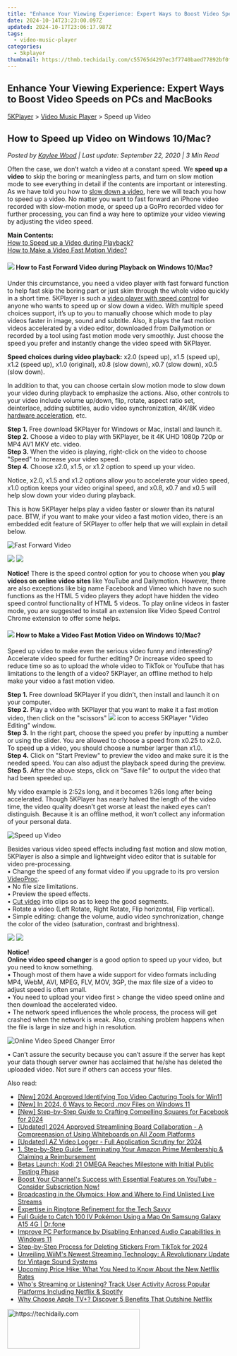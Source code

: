 ```yaml
---
title: "Enhance Your Viewing Experience: Expert Ways to Boost Video Speeds on PCs and MacBooks"
date: 2024-10-14T23:23:00.097Z
updated: 2024-10-17T23:06:17.987Z
tags:
  - video-music-player
categories:
  - 5kplayer
thumbnail: https://thmb.techidaily.com/c55765d4297ec3f7740baed77892bf0fb723d7f4075e0073128d68c9a2027591.jpg
---
```


## Enhance Your Viewing Experience: Expert Ways to Boost Video Speeds on PCs and MacBooks

[5KPlayer](https://tools.techidaily.com/5kplayer/products/) \> [Video Music Player](https://tools.techidaily.com/5kplayer/video-music-player/) \> Speed up Video

## How to Speed up Video on Windows 10/Mac?

 _Posted by [Kaylee Wood](https://www.quora.com/profile/Amanda-Hu-21) | Last update: September 22, 2020 | 3 Min Read_

Often the case, we don’t watch a video at a constant speed. We **speed up a video** to skip the boring or meaningless parts, and turn on slow motion mode to see everything in detail if the contents are important or interesting. As we have told you how to [slow down a video](https://tools.techidaily.com/5kplayer/video-music-player/), here we will teach you how to speed up a video. No matter you want to fast forward an iPhone video recorded with slow-motion mode, or speed up a GoPro recorded video for further processing, you can find a way here to optimize your video viewing by adjusting the video speed.

**Main Contents:**  
[How to Speed up a Video during Playback?](https://tools.techidaily.com/5kplayer/video-music-player/)  
[How to Make a Video Fast Motion Video?](https://tools.techidaily.com/5kplayer/video-music-player/)

#### **![](https://www.5kplayer.com/video-music-player/../seoimg/1.png) How to Fast Forward Video during Playback on Windows 10/Mac?**

Under this circumstance, you need a video player with fast forward function to help fast skip the boring part or just skim through the whole video quickly in a short time. 5KPlayer is such a [video player with speed control](https://tools.techidaily.com/5kplayer/video-music-player/) for anyone who wants to speed up or slow down a video. With multiple speed choices support, it’s up to you to manually choose which mode to play videos faster in image, sound and subtitle. Also, it plays the fast motion videos accelerated by a video editor, downloaded from Dailymotion or recorded by a tool using fast motion mode very smoothly. Just choose the speed you prefer and instantly change the video speed with 5KPlayer.

**Speed choices during video playback:** x2.0 (speed up), x1.5 (speed up), x1.2 (speed up), x1.0 (original), x0.8 (slow down), x0.7 (slow down), x0.5 (slow down).

In addition to that, you can choose certain slow motion mode to slow down your video during playback to emphasize the actions. Also, other controls to your video include volume up/down, flip, rotate, aspect ratio set, deinterlace, adding subtitles, audio video synchronization, 4K/8K video [hardware acceleration](https://tools.techidaily.com/5kplayer/video-music-player/), etc.

**Step 1.** Free download 5KPlayer for Windows or Mac, install and launch it.  
**Step 2.** Choose a video to play with 5KPlayer, be it 4K UHD 1080p 720p or MP4 AV1 MKV etc. video.  
**Step 3.** When the video is playing, right-click on the video to choose "Speed" to increase your video speed.  
**Step 4.** Choose x2.0, x1.5, or x1.2 option to speed up your video.

Notice, x2.0, x1.5 and x1.2 options allow you to accelerate your video speed, x1.0 option keeps your video original speed, and x0.8, x0.7 and x0.5 will help slow down your video during playback.

This is how 5KPlayer helps play a video faster or slower than its natural pace. BTW, if you want to make your video a fast motion video, there is an embedded edit feature of 5KPlayer to offer help that we will explain in detail below.

![Fast Forward Video](https://www.5kplayer.com/video-music-player/img/fast-forward-video.jpg) 

[![](https://www.5kplayer.com/video-music-player/../button/freedownwhitewin.png)](https://tools.techidaily.com/5kplayer/products/) [![](https://www.5kplayer.com/video-music-player/../button/freedownbackmac.png)](https://tools.techidaily.com/5kplayer/products/) 

**Notice!** There is the speed control option for you to choose when you **play videos on online video sites** like YouTube and Dailymotion. However, there are also exceptions like big name Facebook and Vimeo which have no such functions as the HTML 5 video players they adopt have hidden the video speed control functionality of HTML 5 videos. To play online videos in faster mode, you are suggested to install an extension like Video Speed Control Chrome extension to offer some helps.

#### **![](https://www.5kplayer.com/video-music-player/../seoimg/2.png) How to Make a Video Fast Motion Video on Windows 10/Mac?**

Speed up video to make even the serious video funny and interesting? Accelerate video speed for further editing? Or increase video speed to reduce time so as to upload the whole video to TikTok or YouTube that has limitations to the length of a video? 5KPlayer, an offline method to help make your video a fast motion video.

**Step 1.** Free download 5KPlayer if you didn’t, then install and launch it on your computer.  
**Step 2.** Play a video with 5KPlayer that you want to make it a fast motion video, then click on the "scissors" ![](https://www.5kplayer.com/video-music-player/../user-guide/img/scissors-icon.jpg) icon to access 5KPlayer "Video Editing" window.  
**Step 3.** In the right part, choose the speed you prefer by inputting a number or using the slider. You are allowed to choose a speed from x0.25 to x2.0\. To speed up a video, you should choose a number larger than x1.0\.   
**Step 4.** Click on "Start Preview" to preview the video and make sure it is the needed speed. You can also adjust the playback speed during the preview.  
**Step 5.** After the above steps, click on "Save file" to output the video that had been speeded up.

My video example is 2:52s long, and it becomes 1:26s long after being accelerated. Though 5KPlayer has nearly halved the length of the video time, the video quality doesn’t get worse at least the naked eyes can’t distinguish. Because it is an offline method, it won’t collect any information of your personal data.

![Speed up Video](https://www.5kplayer.com/video-music-player/img/speed-up-video.jpg) 

Besides various video speed effects including fast motion and slow motion, 5KPlayer is also a simple and lightweight video editor that is suitable for video pre-processing.   
 • Change the speed of any format video if you upgrade to its pro version [VideoProc](https://tools.techidaily.com/5kplayer/products/).  
 • No file size limitations.  
 • Preview the speed effects.  
 • [Cut video](https://tools.techidaily.com/5kplayer/video-music-player/) into clips so as to keep the good segments.  
 • Rotate a video (Left Rotate, Right Rotate, Flip horizontal, Flip vertical).  
 • Simple editing: change the volume, audio video synchronization, change the color of the video (saturation, contrast and brightness).

[![](https://www.5kplayer.com/video-music-player/../button/freedownwhitewin.png)](https://tools.techidaily.com/5kplayer/products/) [![](https://www.5kplayer.com/video-music-player/../button/freedownbackmac.png)](https://tools.techidaily.com/5kplayer/products/) 

**Notice!**  
**Online video speed changer** is a good option to speed up your video, but you need to know something.  
 • Though most of them have a wide support for video formats including MP4, WebM, AVI, MPEG, FLV, MOV, 3GP, the max file size of a video to adjust speed is often small.  
 • You need to upload your video first > change the video speed online and then download the accelerated video.  
 • The network speed influences the whole process, the process will get crashed when the network is weak. Also, crashing problem happens when the file is large in size and high in resolution.

![Online Video Speed Changer Error](https://www.5kplayer.com/video-music-player/img/online-speed-changer-error.jpg) 

• Can’t assure the security because you can’t assure if the server has kept your data though server owner has acclaimed that he/she has deleted the uploaded video. Not sure if others can access your files.

<ins class="adsbygoogle"
     style="display:block"
     data-ad-format="autorelaxed"
     data-ad-client="ca-pub-7571918770474297"
     data-ad-slot="1223367746"></ins>

<ins class="adsbygoogle"
     style="display:block"
     data-ad-client="ca-pub-7571918770474297"
     data-ad-slot="8358498916"
     data-ad-format="auto"
     data-full-width-responsive="true"></ins>

<span class="atpl-alsoreadstyle">Also read:</span>
<div><ul>
<li><a href="https://visual-screen-recording.techidaily.com/new-2024-approved-identifying-top-video-capturing-tools-for-win11/"><u>[New] 2024 Approved Identifying Top Video Capturing Tools for Win11</u></a></li>
<li><a href="https://video-capture.techidaily.com/new-in-2024-6-ways-to-record-mov-files-on-windows-11/"><u>[New] In 2024, 6 Ways to Record .mov Files on Windows 11</u></a></li>
<li><a href="https://facebook-videos.techidaily.com/new-step-by-step-guide-to-crafting-compelling-squares-for-facebook-for-2024/"><u>[New] Step-by-Step Guide to Crafting Compelling Squares for Facebook for 2024</u></a></li>
<li><a href="https://on-screen-recording.techidaily.com/updated-2024-approved-streamlining-board-collaboration-a-compreenasion-of-using-whiteboards-on-all-zoom-platforms/"><u>[Updated] 2024 Approved Streamlining Board Collaboration - A Compreenasion of Using Whiteboards on All Zoom Platforms</u></a></li>
<li><a href="https://on-screen-recording.techidaily.com/updated-az-video-logger-full-application-scrutiny-for-2024/"><u>[Updated] AZ Video Logger - Full Application Scrutiny for 2024</u></a></li>
<li><a href="https://media-tips.techidaily.com/1-step-by-step-guide-terminating-your-amazon-prime-membership-and-claiming-a-reimbursement/"><u>1. Step-by-Step Guide: Terminating Your Amazon Prime Membership & Claiming a Reimbursement</u></a></li>
<li><a href="https://media-tips.techidaily.com/betas-launch-kodi-21-omega-reaches-milestone-with-initial-public-testing-phase/"><u>Betas Launch: Kodi 21 OMEGA Reaches Milestone with Initial Public Testing Phase</u></a></li>
<li><a href="https://media-tips.techidaily.com/boost-your-channels-success-with-essential-features-on-youtube-consider-subscription-now/"><u>Boost Your Channel's Success with Essential Features on YouTube - Consider Subscription Now!</u></a></li>
<li><a href="https://media-tips.techidaily.com/broadcasting-in-the-olympics-how-and-where-to-find-unlisted-live-streams/"><u>Broadcasting in the Olympics: How and Where to Find Unlisted Live Streams</u></a></li>
<li><a href="https://vp-tips.techidaily.com/expertise-in-ringtone-refinement-for-the-tech-savvy/"><u>Expertise in Ringtone Refinement for the Tech Savvy</u></a></li>
<li><a href="https://change-location.techidaily.com/full-guide-to-catch-100-iv-pokemon-using-a-map-on-samsung-galaxy-a15-4g-drfone-by-drfone-virtual-android/"><u>Full Guide to Catch 100 IV Pokémon Using a Map On Samsung Galaxy A15 4G | Dr.fone</u></a></li>
<li><a href="https://sound-issues.techidaily.com/improve-pc-performance-by-disabling-enhanced-audio-capabilities-in-windows-11/"><u>Improve PC Performance by Disabling Enhanced Audio Capabilities in Windows 11</u></a></li>
<li><a href="https://extra-guidance.techidaily.com/step-by-step-process-for-deleting-stickers-from-tiktok-for-2024/"><u>Step-by-Step Process for Deleting Stickers From TikTok for 2024</u></a></li>
<li><a href="https://media-tips.techidaily.com/unveiling-wiims-newest-streaming-technology-a-revolutionary-update-for-vintage-sound-systems/"><u>Unveiling WiiM's Newest Streaming Technology: A Revolutionary Update for Vintage Sound Systems</u></a></li>
<li><a href="https://media-tips.techidaily.com/upcoming-price-hike-what-you-need-to-know-about-the-new-netflix-rates/"><u>Upcoming Price Hike: What You Need to Know About the New Netflix Rates</u></a></li>
<li><a href="https://media-tips.techidaily.com/whos-streaming-or-listening-track-user-activity-across-popular-platforms-including-netflix-and-spotify/"><u>Who's Streaming or Listening? Track User Activity Across Popular Platforms Including Netflix & Spotify</u></a></li>
<li><a href="https://media-tips.techidaily.com/why-choose-apple-tvplus-discover-5-benefits-that-outshine-netflix/"><u>Why Choose Apple TV+? Discover 5 Benefits That Outshine Netflix</u></a></li>
</ul></div>

<!-- affiliate ads begin -->
<a href="https://aligracehair.sjv.io/c/5597632/1868495/19272" target="_top" id="1868495">
  <img src="//a.impactradius-go.com/display-ad/19272-1868495" border="0" alt="https://techidaily.com" width="300" height="90"/>
</a>
<img height="0" width="0" src="https://aligracehair.sjv.io/i/5597632/1868495/19272" style="position:absolute;visibility:hidden;" border="0" />
<!-- affiliate ads end -->


